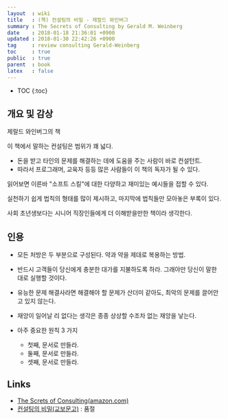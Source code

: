 ```yaml
---
layout  : wiki
title   : (책) 컨설팅의 비밀 - 제랄드 와인버그
summary : The Secrets of Consulting by Gerald M. Weinberg
date    : 2018-01-18 21:36:01 +0900
updated : 2018-01-30 22:42:26 +0900
tag     : review consulting Gerald-Weinberg
toc     : true
public  : true
parent  : book
latex   : false
---
```

* TOC
{:toc}

## 개요 및 감상

제랄드 와인버그의 책

이 책에서 말하는 컨설팅은 범위가 꽤 넓다.

* 돈을 받고 타인의 문제를 해결하는 데에 도움을 주는 사람이 바로 컨설턴트.
* 따라서 프로그래머, 교육자 등등 많은 사람들이 이 책의 독자가 될 수 있다.

읽어보면 이른바 "소프트 스킬"에 대한 다양하고 재미있는 예시들을 접할 수 있다.

실천하기 쉽게 법칙의 형태를 많이 제시하고, 마지막에 법칙들만 모아놓은 부록이 있다.

사회 초년생보다는 시니어 직장인들에게 더 이해받을만한 책이라 생각한다.

## 인용

* 모든 처방은 두 부분으로 구성된다. 약과 약을 제대로 복용하는 방법.
* 반드시 고객들이 당신에게 충분한 대가를 지불하도록 하라. 그래야만 당신이 말한 대로 실행할 것이다.
* 유능한 문제 해결사라면 해결해야 할 문제가 산더미 같아도, 최악의 문제를 끌어안고 있지 않는다.
* 재앙이 일어날 리 없다는 생각은 종종 상상할 수조차 없는 재앙을 낳는다.

* 아주 중요한 원칙 3 가지
    * 첫째, 문서로 만들라.
    * 둘째, 문서로 만들라.
    * 셋째, 문서로 만들라.

## Links

* [The Screts of Consulting(amazon.com)](https://www.amazon.com/Secrets-Consulting-Gerald-M-Weinberg/dp/B00F0ZZQOK )
* [컨설팅의 비밀(교보문고)](http://www.kyobobook.co.kr/product/detailViewKor.laf?ejkGb=KOR&mallGb=KOR&barcode=9788991268005&orderClick=LAG&Kc=) : 품절
